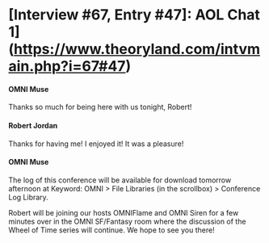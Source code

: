 # [Interview #67, Entry #47]: AOL Chat 1](https://www.theoryland.com/intvmain.php?i=67#47)

#### OMNI Muse

Thanks so much for being here with us tonight, Robert!

#### Robert Jordan

Thanks for having me! I enjoyed it! It was a pleasure!

#### OMNI Muse

The log of this conference will be available for download tomorrow afternoon at Keyword: OMNI > File Libraries (in the scrollbox) > Conference Log Library.

Robert will be joining our hosts OMNIFlame and OMNI Siren for a few minutes over in the OMNI SF/Fantasy room where the discussion of the Wheel of Time series will continue. We hope to see you there!

